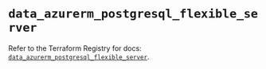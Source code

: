 # `data_azurerm_postgresql_flexible_server`

Refer to the Terraform Registry for docs: [`data_azurerm_postgresql_flexible_server`](https://registry.terraform.io/providers/hashicorp/azurerm/4.26.0/docs/data-sources/postgresql_flexible_server).

